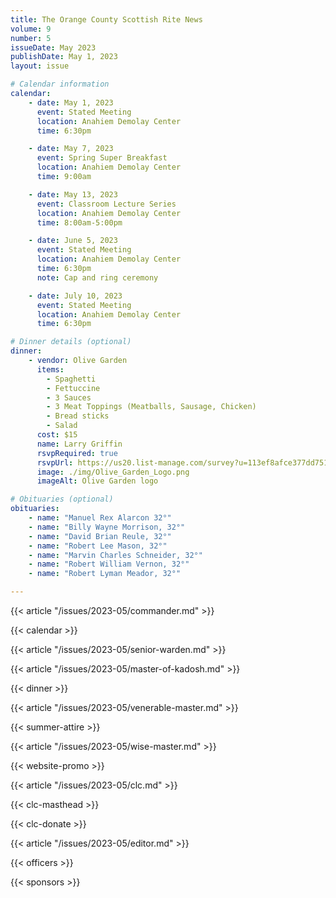 ```yaml
---
title: The Orange County Scottish Rite News
volume: 9
number: 5
issueDate: May 2023
publishDate: May 1, 2023
layout: issue

# Calendar information
calendar:
    - date: May 1, 2023
      event: Stated Meeting
      location: Anahiem Demolay Center
      time: 6:30pm

    - date: May 7, 2023
      event: Spring Super Breakfast
      location: Anahiem Demolay Center
      time: 9:00am

    - date: May 13, 2023
      event: Classroom Lecture Series
      location: Anahiem Demolay Center
      time: 8:00am-5:00pm

    - date: June 5, 2023
      event: Stated Meeting
      location: Anahiem Demolay Center
      time: 6:30pm
      note: Cap and ring ceremony

    - date: July 10, 2023
      event: Stated Meeting
      location: Anahiem Demolay Center
      time: 6:30pm

# Dinner details (optional)
dinner:
    - vendor: Olive Garden
      items:
        - Spaghetti
        - Fettuccine
        - 3 Sauces
        - 3 Meat Toppings (Meatballs, Sausage, Chicken)
        - Bread sticks
        - Salad
      cost: $15
      name: Larry Griffin
      rsvpRequired: true
      rsvpUrl: https://us20.list-manage.com/survey?u=113ef8afce377dd751cdbb0ca&id=1da205d366&attribution=false
      image: ./img/Olive_Garden_Logo.png
      imageAlt: Olive Garden logo

# Obituaries (optional)
obituaries:
    - name: "Manuel Rex Alarcon 32°"
    - name: "Billy Wayne Morrison, 32°"
    - name: "David Brian Reule, 32°"
    - name: "Robert Lee Mason, 32°"
    - name: "Marvin Charles Schneider, 32°"
    - name: "Robert William Vernon, 32°"
    - name: "Robert Lyman Meador, 32°"

---
```


{{< article "/issues/2023-05/commander.md" >}}

{{< calendar >}}

{{< article "/issues/2023-05/senior-warden.md" >}}

{{< article "/issues/2023-05/master-of-kadosh.md" >}}

{{< dinner >}}

{{< article "/issues/2023-05/venerable-master.md" >}}

{{< summer-attire >}}

<!-- {{< article "/issues/2023-04/senior-warden.md" >}} -->

{{< article "/issues/2023-05/wise-master.md" >}}

{{< website-promo >}}

{{< article "/issues/2023-05/clc.md" >}}

{{< clc-masthead >}}

{{< clc-donate >}}

{{< article "/issues/2023-05/editor.md" >}}

{{< officers >}}

{{< sponsors >}}
